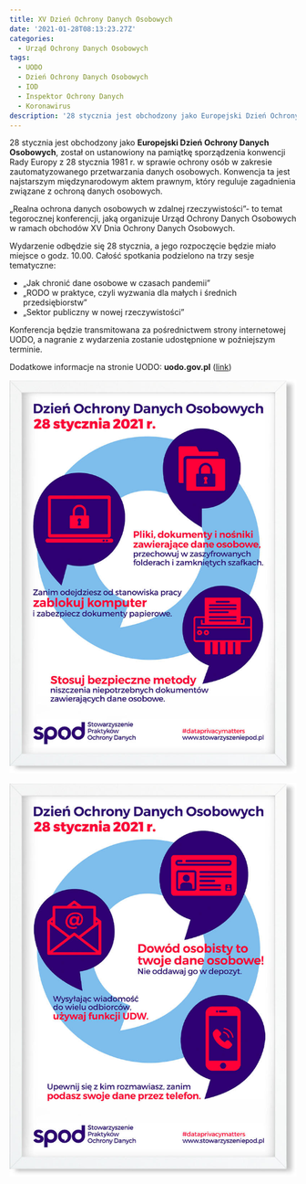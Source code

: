 ```yaml
---
title: XV Dzień Ochrony Danych Osobowych
date: '2021-01-28T08:13:23.27Z'
categories:
  - Urząd Ochrony Danych Osobowych
tags:
  - UODO
  - Dzień Ochrony Danych Osobowych
  - IOD
  - Inspektor Ochrony Danych
  - Koronawirus
description: '28 stycznia jest obchodzony jako Europejski Dzień Ochrony Danych Osobowych, został on ustanowiony na pamiątkę sporządzenia konwencji Rady Europy z 28 stycznia 1981 r. w sprawie ochrony osób w zakresie zautomatyzowanego przetwarzania danych osobowych. Konwencja ta jest najstarszym międzynarodowym aktem prawnym, który reguluje zagadnienia związane z ochroną danych osobowych.'
---
```


28 stycznia jest obchodzony jako **Europejski Dzień Ochrony Danych Osobowych**, został on ustanowiony na pamiątkę sporządzenia konwencji Rady Europy z 28 stycznia 1981 r. w sprawie ochrony osób w zakresie zautomatyzowanego przetwarzania danych osobowych. Konwencja ta jest najstarszym międzynarodowym aktem prawnym, który reguluje zagadnienia związane z ochroną danych osobowych.

„Realna ochrona danych osobowych w zdalnej rzeczywistości”- to temat tegorocznej konferencji, jaką organizuje Urząd Ochrony Danych Osobowych w ramach obchodów XV Dnia Ochrony Danych Osobowych.

Wydarzenie odbędzie się 28 stycznia, a jego rozpoczęcie będzie miało miejsce o godz. 10.00. Całość spotkania podzielono na trzy sesje tematyczne:

  - „Jak chronić dane osobowe w czasach pandemii”
  - „RODO w praktyce, czyli wyzwania dla małych i średnich przedsiębiorstw”
  - „Sektor publiczny w nowej rzeczywistości”

Konferencja będzie transmitowana za pośrednictwem strony internetowej UODO, a nagranie z wydarzenia zostanie udostępnione w poźniejszym terminie.

Dodatkowe informacje na stronie UODO:
**uodo.gov.pl** ([link](https://archiwum.uodo.gov.pl/pl/465/1860))

![Plakat nr 1 SPOD z okazji 15. Dnia Ochrony Danych Osobowych](/media/2021-01-28/spod-plakat-01.jpg)

![Plakat nr 2 SPOD z okazji 15. Dnia Ochrony Danych Osobowych](/media/2021-01-28/spod-plakat-02.jpg)
